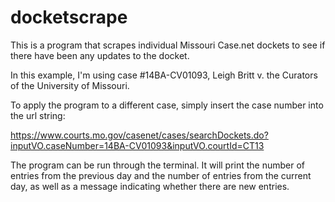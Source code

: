 # docketscrape
This is a program that scrapes individual Missouri Case.net dockets to see if there have been any updates to the docket. 

In this example, I'm using case #14BA-CV01093, Leigh Britt v. the Curators of the University of Missouri. 

To apply the program to a different case, simply insert the case number into the url string:

https://www.courts.mo.gov/casenet/cases/searchDockets.do?inputVO.caseNumber=14BA-CV01093&inputVO.courtId=CT13

The program can be run through the terminal. It will print the number of entries from the previous day and the number of entries from the current day, as well as a message indicating whether there are new entries. 


